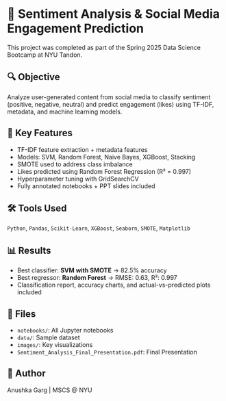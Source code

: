 # 🧠 Sentiment Analysis & Social Media Engagement Prediction

This project was completed as part of the Spring 2025 Data Science Bootcamp at NYU Tandon.

## 🔍 Objective
Analyze user-generated content from social media to classify sentiment (positive, negative, neutral) and predict engagement (likes) using TF-IDF, metadata, and machine learning models.

## 📁 Key Features
- TF-IDF feature extraction + metadata features
- Models: SVM, Random Forest, Naive Bayes, XGBoost, Stacking
- SMOTE used to address class imbalance
- Likes predicted using Random Forest Regression (R² = 0.997)
- Hyperparameter tuning with GridSearchCV
- Fully annotated notebooks + PPT slides included

## 🛠️ Tools Used
`Python`, `Pandas`, `Scikit-Learn`, `XGBoost`, `Seaborn`, `SMOTE`, `Matplotlib`

## 📊 Results
- Best classifier: **SVM with SMOTE** → 82.5% accuracy
- Best regressor: **Random Forest** → RMSE: 0.63, R²: 0.997
- Classification report, accuracy charts, and actual-vs-predicted plots included

## 📁 Files
- `notebooks/`: All Jupyter notebooks
- `data/`: Sample dataset
- `images/`: Key visualizations
- `Sentiment_Analysis_Final_Presentation.pdf`: Final Presentation

## 👤 Author
Anushka Garg | MSCS @ NYU
